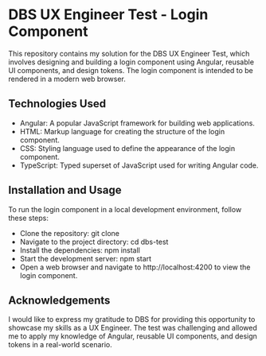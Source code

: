 # DBS UX Engineer Test - Login Component

This repository contains my solution for the DBS UX Engineer Test, which involves designing and building a login component using Angular, reusable UI components, and design tokens. The login component is intended to be rendered in a modern web browser.

## Technologies Used

- Angular: A popular JavaScript framework for building web applications.
- HTML: Markup language for creating the structure of the login component.
- CSS: Styling language used to define the appearance of the login component.
- TypeScript: Typed superset of JavaScript used for writing Angular code.

## Installation and Usage

To run the login component in a local development environment, follow these steps:

- Clone the repository: git clone <repository-url>
- Navigate to the project directory: cd dbs-test
- Install the dependencies: npm install
- Start the development server: npm start
- Open a web browser and navigate to http://localhost:4200 to view the login component.

## Acknowledgements

I would like to express my gratitude to DBS for providing this opportunity to showcase my skills as a UX Engineer. The test was challenging and allowed me to apply my knowledge of Angular, reusable UI components, and design tokens in a real-world scenario.
